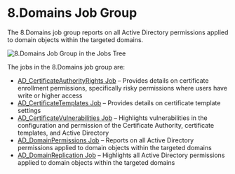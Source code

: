 # 8.Domains Job Group

The 8.Domains job group reports on all Active Directory permissions applied to domain objects within
the targeted domains.

![8.Domains Job Group in the Jobs Tree](/img/product_docs/accessanalyzer/admin/hostmanagement/jobstree.webp)

The jobs in the 8.Domains job group are:

- [AD_CertificateAuthorityRights Job](/docs/accessanalyzer/12.0/solutions/activedirectorypermissionsanalyzer/domains/ad-certificateauthorityrights.md) – Provides details on
  certificate enrollment permissions, specifically risky permissions where users have write or
  higher access
- [AD_CertificateTemplates Job](/docs/accessanalyzer/12.0/solutions/activedirectorypermissionsanalyzer/domains/ad-certificatetemplates.md) – Provides details on certificate
  template settings
- [AD_CertificateVulnerabilities Job](/docs/accessanalyzer/12.0/solutions/activedirectorypermissionsanalyzer/domains/ad-certificatevulnerabilities.md) – Highlights vulnerabilities
  in the configuration and permission of the Certificate Authority, certificate templates, and
  Active Directory
- [AD_DomainPermissions Job](/docs/accessanalyzer/12.0/solutions/activedirectorypermissionsanalyzer/domains/ad-domainpermissions.md) – Reports on all Active Directory permissions
  applied to domain objects within the targeted domains
- [AD_DomainReplication Job](/docs/accessanalyzer/12.0/solutions/activedirectorypermissionsanalyzer/domains/ad-domainreplication.md) – Highlights all Active Directory permissions
  applied to domain objects within the targeted domains
